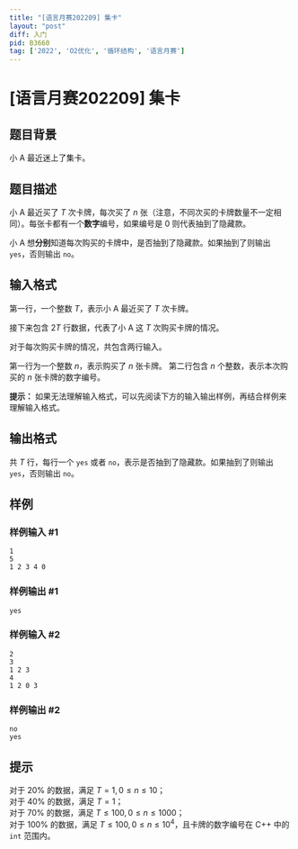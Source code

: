 ```yaml
---
title: "[语言月赛202209] 集卡"
layout: "post"
diff: 入门
pid: B3660
tag: ['2022', 'O2优化', '循环结构', '语言月赛']
---
```

# [语言月赛202209] 集卡
## 题目背景

小 A 最近迷上了集卡。
## 题目描述

小 A 最近买了 $T$ 次卡牌，每次买了 $n$ 张（注意，不同次买的卡牌数量不一定相同）。每张卡都有一个**数字**编号，如果编号是 0 则代表抽到了隐藏款。

小 A 想**分别**知道每次购买的卡牌中，是否抽到了隐藏款。如果抽到了则输出 `yes`，否则输出 `no`。




## 输入格式

第一行，一个整数 $T$，表示小 A 最近买了 $T$ 次卡牌。

接下来包含 $2T$ 行数据，代表了小 A 这 $T$ 次购买卡牌的情况。

对于每次购买卡牌的情况，共包含两行输入。

第一行为一个整数 $n$，表示购买了 $n$ 张卡牌。
第二行包含 $n$ 个整数，表示本次购买的 $n$ 张卡牌的数字编号。

**提示：** 如果无法理解输入格式，可以先阅读下方的输入输出样例，再结合样例来理解输入格式。
## 输出格式

共 $T$ 行，每行一个 `yes` 或者 `no`，表示是否抽到了隐藏款。如果抽到了则输出 `yes`，否则输出 `no`。
## 样例

### 样例输入 #1
```
1
5
1 2 3 4 0
```
### 样例输出 #1
```
yes
```
### 样例输入 #2
```
2
3
1 2 3
4
1 2 0 3
```
### 样例输出 #2
```
no
yes
```
## 提示

对于 $20\%$ 的数据，满足 $T=1,0\le n\le 10$；  
对于 $40\%$ 的数据，满足 $T=1$；  
对于 $70\%$ 的数据，满足 $T\le 100,0\le n\le 1000$；  
对于 $100\%$ 的数据，满足 $T\le 100,0\le n \le 10^4$，且卡牌的数字编号在 C++ 中的 `int` 范围内。
